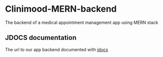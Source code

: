 # Clinimood-MERN-backend
The backend of a medical appointment management app using MERN stack

## JDOCS documentation
The url to our app backend documented with [jdocs]([./docs/index.html](https://c0d3sh0rt4g3.github.io/Clinimood-MERN-backend/))
